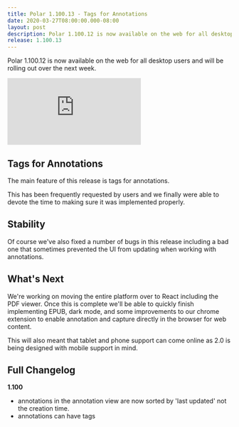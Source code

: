 ```yaml
---
title: Polar 1.100.13 - Tags for Annotations
date: 2020-03-27T08:00:00.000-08:00
layout: post
description: Polar 1.100.12 is now available on the web for all desktop users and will be rolling out over the next week.  
release: 1.100.13
---
```


Polar 1.100.12 is now available on the web for all desktop users and will be rolling out over the next week.  

<div class="embed-responsive embed-responsive-16by9">
<iframe class="embed-responsive-item"  
        src="https://www.youtube.com/embed/6M6jNlairGc"
        frameBorder="0"
        allow="accelerometer; autoplay; encrypted-media; gyroscope; picture-in-picture"
        allowFullScreen></iframe>
</div>

## Tags for Annotations

The main feature of this release is tags for annotations.  

This has been frequently requested by users and we finally were able to devote 
the time to making sure it was implemented properly.

## Stability

Of course we've also fixed a number of bugs in this release including a bad one
that sometimes prevented the UI from updating when working with annotations.

## What's Next

We're working on moving the entire platform over to React including the PDF 
viewer.  Once this is complete we'll be able to quickly finish implementing 
EPUB, dark mode, and some improvements to our chrome extension to enable 
annotation and capture directly in the browser for web content.

This will also meant that tablet and phone support can come online as 2.0 is 
being designed with mobile support in mind.

## Full Changelog

**1.100**

- annotations in the annotation view are now sorted by 'last updated' not the
  creation time.  
- annotations can have tags

